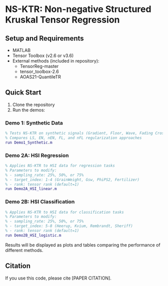 # NS-KTR: Non-negative Structured Kruskal Tensor Regression

## Setup and Requirements
- MATLAB
- Tensor Toolbox (v2.6 or v3.6)
- External methods (included in repository):
  - TensorReg-master
  - tensor_toolbox-2.6
  - AOAS21-QuantileTR

## Quick Start

1. Clone the repository
2. Run the demos:

### Demo 1: Synthetic Data
```matlab
% Tests NS-KTR on synthetic signals (Gradient, Floor, Wave, Fading Cross)
% Compares LS, EN, nEN, FL, and nFL regularization approaches
run Demo1_Synthetic.m
```

### Demo 2A: HSI Regression
```matlab
% Applies NS-KTR to HSI data for regression tasks
% Parameters to modify:
% - sampling_rate: 25%, 50%, or 75%
% - target_index: 1-4 (GrainWeight, Gsw, PhiPS2, Fertilizer)
% - rank: tensor rank (default=1)
run Demo2A_HSI_linear.m
```

### Demo 2B: HSI Classification
```matlab
% Applies NS-KTR to HSI data for classification tasks
% Parameters to modify:
% - sampling_rate: 25%, 50%, or 75%
% - target_index: 5-8 (Heerup, Kvium, Rembrandt, Sheriff)
% - rank: tensor rank (default=1)
run Demo2B_HSI_logistic.m
```

Results will be displayed as plots and tables comparing the performance of different methods.

## Citation
If you use this code, please cite [PAPER CITATION].
